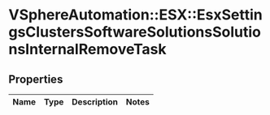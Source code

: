 # VSphereAutomation::ESX::EsxSettingsClustersSoftwareSolutionsSolutionsInternalRemoveTask

## Properties
Name | Type | Description | Notes
------------ | ------------- | ------------- | -------------


